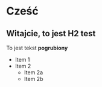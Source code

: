 # Cześć

## Witajcie, to jest H2 test

To jest tekst **pogrubiony**

-  Item 1
-  Item 2
   -  Item 2a
   -  Item 2b
